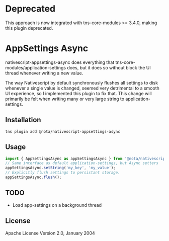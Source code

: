 # Deprecated

This approach is now integrated with tns-core-modules >= 3.4.0, making this plugin deprecated.

# AppSettings Async

nativescript-appsettings-async does everything that tns-core-modules/application-settings does, but it does so without block the UI thread whenever writing a new value.

The way Nativescript by default synchronously flushes all settings to disk whenever a single value is changed, seemed very detrimental to a smooth UI experience, so I implemented this plugin to fix that. This change will primarily be felt when writing many or very large string to application-settings.

## Installation

```
tns plugin add @nota/nativescript-appsettings-async
```

## Usage

```javascript
import { AppSettingsAsync as appSettingsAsync } from '@nota/nativescript-appsettings-async';
// Same interface as default application-settings, but Async setters
appSettingsAsync.setString('my_key', 'my_value');
// Explicitly flush settings to persistant storage.
appSettingsAsync.flush();
```

## TODO
- Load app-settings on a background thread

## License

Apache License Version 2.0, January 2004
